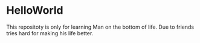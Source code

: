 # HelloWorld
This repositoty is only for learning
Man on the bottom of life. Due to friends tries hard for making his life better.
